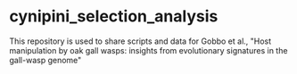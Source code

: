 # cynipini_selection_analysis

This repository is used to share scripts and data for Gobbo et al., "Host manipulation by oak gall wasps: insights from evolutionary signatures in the gall-wasp genome"

